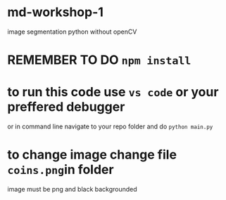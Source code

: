 # md-workshop-1
image segmentation python without openCV

# REMEMBER TO DO `npm install`

# to run this code use `vs code` or your preffered debugger
or in command line navigate to your repo folder and do ``python main.py``

# to change image change file `coins.png`in folder
image must be png and black backgrounded

